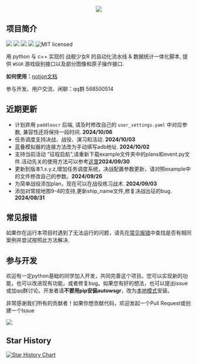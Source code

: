 <div align=center>
<img src="https://raw.githubusercontent.com/huan-yp/Auto-WSGR/main/.assets/logo.png">
</div>

## 项目简介

![](https://img.shields.io/github/repo-size/huan-yp/Auto-WSGR) ![](https://img.shields.io/pypi/v/autowsgr) ![](https://img.shields.io/pypi/dm/autowsgr) ![](https://img.shields.io/github/issues/huan-yp/Auto-WSGR) ![MIT licensed](https://img.shields.io/badge/license-MIT-brightgreen.svg)

用 python 与 c++ 实现的 战舰少女R 的自动化流水线 & 数据统计一体化脚本, 提供 `WSGR` 游戏级别接口以及部分图像和原子操作接口.

**如何使用：**[notion文档](https://sincere-theater-0e6.notion.site/56a26bfe32da4931a6a1ece332173211?v=428430662def42a2a7ea6dac48238d50)

参与开发、用户交流、闲聊：qq群 568500514

## 近期更新

- 计划弃用 `paddleocr` 后端, 请及时修改自己的 `user_settings.yaml` 中对应参数, 兼容性还将保持一段时间. **2024/10/06**
- 任务调度支持决战、战役、演习和活动. **2024/10/03**
- 蓝叠模拟器的连接方法改为手动填写adb地址. **2024/10/02**
- 支持当前活动 "征程启航",请重新下载example文件夹中的plans和event.py文件.活动先关的使用方法可以参考[这里](https://sincere-theater-0e6.notion.site/fb9bbe5a4b0a426db59ac7892645ee1b)**2024/09/30**
- 更新到版本1.x.y.z,增加任务调度系统，决战配置参数更新，请对照example中的文件修改自己的参数。**2024/09/26**
- 为简单战役添加plan，现在可以在战役练习战术. **2024/09/03**
- 添加对常规地图9-4的支持,更新ship_name文件,修复决战出征的bug. **2024/08/31**

## 常见报错

如果你在运行本项目时遇到了无法运行的问题，请先在[常见报错](/documentation/FAQ.md)中查找是否有相同案例并尝试按照此方法解决.

## 参与开发

欢迎有一定python基础的同学加入开发，共同完善这个项目。您可以实现新的功能，也可以改进现有功能，或者修复bug。如果您有好的想法，也可以提出issue或加qq群讨论。开发者请**不要用pip安装autowsgr**，改为[本地模式](https://www.notion.so/AutoWSGR-efeb69811b544604b944d5b5727317a4?pvs=4#dc2833ce4b8449ca8293a98f0b2b3b71)安装。


非常感谢我们所有的贡献者！如果你想贡献代码，欢迎发起一个Pull Request或创建一个Issue

<a href="https://github.com/huan-yp/Auto-WSGR/graphs/contributors">
  <img src="https://contrib.rocks/image?repo=huan-yp/Auto-WSGR" />
</a>

## Star History

[![Star History Chart](https://api.star-history.com/svg?repos=huan-yp/Auto-WSGR&type=Date)](https://star-history.com/#huan-yp/Auto-WSGR&Date)
